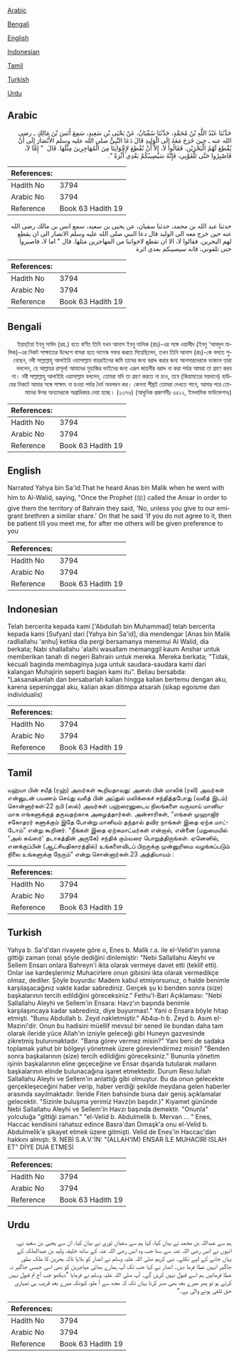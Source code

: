 [Arabic](#arabic)

[Bengali](#bengali)

[English](#english)

[Indonesian](#indonesian)

[Tamil](#tamil)

[Turkish](#turkish)

[Urdu](#urdu)

## Arabic


<div dir="rtl" lang="ar" style={{fontSize:'larger',backgroundColor:'#f8f9fa',padding:20}}>
حَدَّثَنَا عَبْدُ اللَّهِ بْنُ مُحَمَّدٍ، حَدَّثَنَا سُفْيَانُ، عَنْ يَحْيَى بْنِ سَعِيدٍ، سَمِعَ أَنَسَ بْنَ مَالِكٍ ـ رضى الله عنه ـ حِينَ خَرَجَ مَعَهُ إِلَى الْوَلِيدِ قَالَ دَعَا النَّبِيُّ صلى الله عليه وسلم الأَنْصَارَ إِلَى أَنْ يُقْطِعَ لَهُمُ الْبَحْرَيْنِ‏.‏ فَقَالُوا لاَ، إِلاَّ أَنْ تُقْطِعَ لإِخْوَانِنَا مِنَ الْمُهَاجِرِينَ مِثْلَهَا‏.‏ قَالَ ‏ "‏ إِمَّا لاَ، فَاصْبِرُوا حَتَّى تَلْقَوْنِي، فَإِنَّهُ سَيُصِيبُكُمْ بَعْدِي أُثْرَةٌ ‏"‏‏.‏
</div>
<div style={{backgroundColor:'#f8f9fa',padding:20, marginBottom: 10}}><table> <thead> <tr> <th>References:</th> <th></th> </tr> </thead> <tbody><tr><td>Hadith No</td><td>3794</td></tr><tr><td>Arabic No</td><td>3794</td></tr><tr><td>Reference</td><td>Book 63 Hadith 19</td></tr></tbody></table></div>


<div dir="rtl" lang="ar" style={{fontSize:'larger',backgroundColor:'#f8f9fa',padding:20}}>
حدثنا عبد الله بن محمد، حدثنا سفيان، عن يحيى بن سعيد، سمع انس بن مالك رضى الله عنه حين خرج معه الى الوليد قال دعا النبي صلى الله عليه وسلم الانصار الى ان يقطع لهم البحرين. فقالوا لا، الا ان تقطع لاخواننا من المهاجرين مثلها. قال " اما لا، فاصبروا حتى تلقوني، فانه سيصيبكم بعدي اثرة
</div>
<div style={{backgroundColor:'#f8f9fa',padding:20, marginBottom: 10}}><table> <thead> <tr> <th>References:</th> <th></th> </tr> </thead> <tbody><tr><td>Hadith No</td><td>3794</td></tr><tr><td>Arabic No</td><td>3794</td></tr><tr><td>Reference</td><td>Book 63 Hadith 19</td></tr></tbody></table></div>

## Bengali


<div dir="rtl" lang="bn" style={{fontSize:'larger',backgroundColor:'#f8f9fa',padding:20}}>
ইয়াহ্ইয়া ইবনু সাঈদ (রহ.) হতে বর্ণিত তিনি যখন আনাস ইবনু মালিক (রাঃ)-এর সঙ্গে ওয়ালীদ (ইবনু ‘আবদুল মালিক)-এর নিকট সাক্ষাতের উদ্দেশে বাসরা হতে দামেস্ক সফর করতে গিয়েছিলেন, তখন তিনি আনাস (রাঃ)-কে বলতে শুনেছেন, নবী সাল্লাল্লাহু আলাইহি ওয়াসাল্লাম বাহরাইনের জমি তাদের জন্য বরাদ্দ করার জন্য আনসারদেরকে ডাকলে তারা বললেন, হে আল্লাহর রাসূল! আমাদের মুহাজির ভাইদের জন্য এরূপ জায়গীর বরাদ্দ না করা পর্যন্ত আমরা তা গ্রহণ করব না। নবী সাল্লাল্লাহু আলাইহি ওয়াসাল্লাম বললেন, তোমরা যদি তা গ্রহণ করতে না চাও, তবে (কিয়ামতের ময়দানে) হাউযের নিকটে আমার সঙ্গে সাক্ষাৎ না হওয়া পর্যন্ত ধৈর্য অবলম্বন কর। কেননা শীঘ্রই তোমরা দেখতে পাবে, আমার পরে তোমাদের উপর অন্যদেরকে অগ্রাধিকার দেয়া হচ্ছে। (২৩৭৬) (আধুনিক প্রকাশনীঃ ৩৫১২, ইসলামিক ফাউন্ডেশনঃ)
</div>
<div style={{backgroundColor:'#f8f9fa',padding:20, marginBottom: 10}}><table> <thead> <tr> <th>References:</th> <th></th> </tr> </thead> <tbody><tr><td>Hadith No</td><td>3794</td></tr><tr><td>Arabic No</td><td>3794</td></tr><tr><td>Reference</td><td>Book 63 Hadith 19</td></tr></tbody></table></div>

## English


<div dir="ltr" lang="en" style={{fontSize:'larger',backgroundColor:'#f8f9fa',padding:20}}>
Narrated Yahya bin Sa'id:That he heard Anas bin Malik when he went with him to Al-Walid, saying, "Once the Prophet (ﷺ) called the Ansar in order to give them the territory of Bahrain they said, 'No, unless you give to our emigrant brethren a similar share.' On that he said 'If you do not agree to it, then be patient till you meet me, for after me others will be given preference to you
</div>
<div style={{backgroundColor:'#f8f9fa',padding:20, marginBottom: 10}}><table> <thead> <tr> <th>References:</th> <th></th> </tr> </thead> <tbody><tr><td>Hadith No</td><td>3794</td></tr><tr><td>Arabic No</td><td>3794</td></tr><tr><td>Reference</td><td>Book 63 Hadith 19</td></tr></tbody></table></div>

## Indonesian


<div dir="ltr" lang="id" style={{fontSize:'larger',backgroundColor:'#f8f9fa',padding:20}}>
Telah bercerita kepada kami ['Abdullah bin Muhammad] telah bercerita kepada kami [Sufyan] dari [Yahya bin Sa'id], dia mendengar [Anas bin Malik radliallahu 'anhu] ketika dia pergi bersamanya menemui Al Walid, dia berkata; Nabi shallallahu 'alaihi wasallam memanggil kaum Anshar untuk memberikan tanah di negeri Bahrain untuk mereka. Mereka berkata; "Tidak, kecuali baginda membaginya juga untuk saudara-saudara kami dari kalangan Muhajirin seperti bagian kami itu". Beliau bersabda: "Laksanakanlah dan bersabarlah kalian hingga kalian bertemu dengan aku, karena sepeninggal aku, kalian akan ditimpa atsarah (sikap egoisme dan individualis)
</div>
<div style={{backgroundColor:'#f8f9fa',padding:20, marginBottom: 10}}><table> <thead> <tr> <th>References:</th> <th></th> </tr> </thead> <tbody><tr><td>Hadith No</td><td>3794</td></tr><tr><td>Arabic No</td><td>3794</td></tr><tr><td>Reference</td><td>Book 63 Hadith 19</td></tr></tbody></table></div>

## Tamil


<div dir="ltr" lang="ta" style={{fontSize:'larger',backgroundColor:'#f8f9fa',padding:20}}>
யஹ்யா பின் சயீத் (ரஹ்) அவர்கள் கூறியதாவது: அனஸ் பின் மாலிக் (ரலி) அவர்கள் என்னுடன் பயணம் செய்து வலீத் பின் அப்துல் மலிக்கைச் சந்தித்தபோது (வலீத் இடம்) சொன்னார்கள்:22 நபி (ஸல்) அவர்கள் பஹ்ரைனுடைய நிலங்களை வருவாய் மானியமாக எங்களுக்குத் தருவதற்காக அழைத்தார்கள். அன்சாரிகள், “எங்கள் முஹாஜிர் சகோதரர் களுக்கும் இதே போன்று மானியம் தந்தால் தவிர நாங்கள் இதை ஏற்க மாட்டோம்” என்று கூறினர். “நீங்கள் இதை ஏற்கமாட்டீர்கள் என்றால், என்னை (மறுமையில் “அல் கவ்ஸர்' தடாகத்தின் அருகே) சந்திக் கும்வரை பொறுத்திருங்கள். ஏனெனில், எனக்குப்பின் (ஆட்சியதிகாரத்தில்) உங்களைவிடப் பிறருக்கு முன்னுரிமை வழங்கப்படும் நிலை உங்களுக்கு நேரும்” என்று சொன்னார்கள்.23 அத்தியாயம் :
</div>
<div style={{backgroundColor:'#f8f9fa',padding:20, marginBottom: 10}}><table> <thead> <tr> <th>References:</th> <th></th> </tr> </thead> <tbody><tr><td>Hadith No</td><td>3794</td></tr><tr><td>Arabic No</td><td>3794</td></tr><tr><td>Reference</td><td>Book 63 Hadith 19</td></tr></tbody></table></div>

## Turkish


<div dir="ltr" lang="tr" style={{fontSize:'larger',backgroundColor:'#f8f9fa',padding:20}}>
Yahya b. Sa'd'dan rivayete göre o, Enes b. Malik r.a. ile eI-Velid'in yanına gittiği zaman (ona) şöyIe dediğini dinlemiştir: "Nebi Sallallahu Aleyhi ve Sellem Ensarı onIara Bahreyn'i ikta oIarak vermeye davet etti (teklif etti). OnIar ise kardeşIerimiz Muhacirlere onun gibisini ikta oIarak vermedikçe oImaz, dediler. Şöyle buyurdu: Madem kabul etmiyorsunuz, o halde benimle karşılaşacağınız vakte kadar sabrediniz. Gerçek şu ki benden sonra (size) başkalarının tercih edildiğini göreceksiniz." Fethu'l-Bari Açıklaması: "Nebi Sallallahu Aleyhi ve Sellem'in Ensara: Havz'ın başında benimIe karşılaşıncaya kadar sabrediniz, diye buyurmas!." Yani o Ensara böyIe hitap etmişti. "Bunu Abdullah b. Zeyd nakletmiştir." Ab4ıa-h b. Zeyd b. Asım eI-Mazini'dir. Onun bu hadisini müellif mevsuI bir sened ile bundan daha tam oIarak iIeride yüce Allah'ın izniyIe geIeceği gibi Huneyn gazvesinde zikretmiş buIunmaktadır. "Bana görev vermez misin?" Yani beni de sadaka topIamak yahut bir böIgeyi yönetmek üzere görevIendirmez misin? "Benden sonra başkaIarının (size) tercih edildiğini göreceksiniz." BununIa yönetim işinin başkaIarının eline geçeceğine ve Ensar dışarıda tutuIarak malların başkalarının elinde bulunacağına işaret etmektedir. Durum Reso.lullah Sallallahu Aleyhi ve Sellem'in anlattığı gibi olmuştur. Bu da onun gelecekte gerçekleşeceğini haber verip, haber verdiği şekilde meydana gelen haberler arasında sayılmaktadır. İleride Fiten bahsinde buna dair geniş açıklamalar gelecektir. "Sizinle buluşma yerimiz Havz(ın başıdır.)" Kıyamet gününde Nebi Sallallahu Aleyhi ve Sellem'in Havzı başında demektir. "Onunla" yolculuğa "gittiği zaman." "el-Velid b. Abdulmelik b. Mervan ... " Enes, Haccac kendisini rahatsız edince Basra'dan Dımaşk'a onu el-Velid b. Abdulmelik'e şikayet etmek üzere gitmişti. Velid de Enes'in Haccac'dan hakkını almıştı. 9. NEBİ S.A.V.'İN: "(ALLAH'IM) ENSAR İLE MUHACİRİ ISLAH ET" DİYE DUA ETMESİ
</div>
<div style={{backgroundColor:'#f8f9fa',padding:20, marginBottom: 10}}><table> <thead> <tr> <th>References:</th> <th></th> </tr> </thead> <tbody><tr><td>Hadith No</td><td>3794</td></tr><tr><td>Arabic No</td><td>3794</td></tr><tr><td>Reference</td><td>Book 63 Hadith 19</td></tr></tbody></table></div>

## Urdu


<div dir="rtl" lang="ur" style={{fontSize:'larger',backgroundColor:'#f8f9fa',padding:20}}>
ہم سے عبداللہ بن محمد نے بیان کیا، کہا ہم سے سفیان ثوری نے بیان کیا، ان سے یحییٰ بن سعید نے، انہوں نے انس رضی اللہ عنہ سے سنا جب وہ انس رضی اللہ عنہ کے ساتھ خلیفہ ولید بن عبدالملک کے یہاں جانے کے لیے نکلے۔ نبی کریم صلی اللہ علیہ وسلم نے انصار کو بلایا تاکہ بحرین کا ملک بطور جاگیر انہیں عطا فرما دیں۔ انصار نے کہا جب تک آپ ہمارے بھائی مہاجرین کو بھی اسی جیسی جاگیر نہ عطا فرمائیں ہم اسے قبول نہیں کریں گے۔ آپ صلی اللہ علیہ وسلم نے فرمایا ”دیکھو جب آج تم قبول نہیں کرتے ہو تو پھر میرے بعد بھی صبر کرنا یہاں تک کہ مجھ سے آ ملو، کیونکہ میرے بعد قریب ہی تمہاری حق تلفی ہونے والی ہے۔“
</div>
<div style={{backgroundColor:'#f8f9fa',padding:20, marginBottom: 10}}><table> <thead> <tr> <th>References:</th> <th></th> </tr> </thead> <tbody><tr><td>Hadith No</td><td>3794</td></tr><tr><td>Arabic No</td><td>3794</td></tr><tr><td>Reference</td><td>Book 63 Hadith 19</td></tr></tbody></table></div>